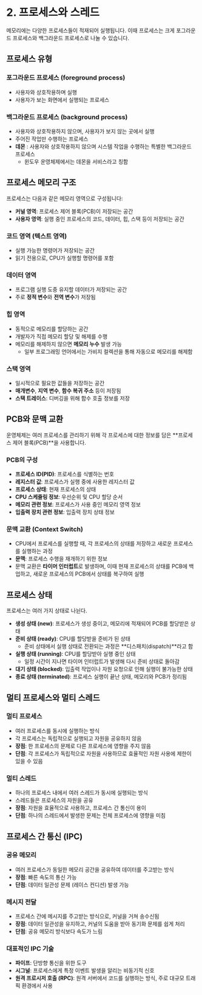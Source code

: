 # 2. 프로세스와 스레드

메모리에는 다양한 프로세스들이 적재되어 실행됩니다. 이때 프로세스는 크게 포그라운드 프로세스와 백그라운드 프로세스로 나눌 수 있습니다.

## 프로세스 유형
### 포그라운드 프로세스 (foreground process)
- 사용자와 상호작용하며 실행
- 사용자가 보는 화면에서 실행되는 프로세스

### 백그라운드 프로세스 (background process)
- 사용자와 상호작용하지 않으며, 사용자가 보지 않는 곳에서 실행
- 주어진 작업만 수행하는 프로세스
- **데몬** : 사용자와 상호작용하지 않으며 시스템 작업을 수행하는 특별한 백그라운드 프로세스
  - 윈도우 운영체제에서는 데몬을 서비스라고 칭함

## 프로세스 메모리 구조
프로세스는 다음과 같은 메모리 영역으로 구성됩니다:

- **커널 영역**: 프로세스 제어 블록(PCB)이 저장되는 공간
- **사용자 영역**: 실행 중인 프로세스의 코드, 데이터, 힙, 스택 등이 저장되는 공간

### 코드 영역 (텍스트 영역)
- 실행 가능한 명령어가 저장되는 공간
- 읽기 전용으로, CPU가 실행할 명령어를 포함

### 데이터 영역
- 프로그램 실행 도중 유지할 데이터가 저장되는 공간
- 주로 **정적 변수**와 **전역 변수**가 저장됨

### 힙 영역
- 동적으로 메모리를 할당하는 공간
- 개발자가 직접 메모리 할당 및 해제를 수행
- 메모리를 해제하지 않으면 **메모리 누수** 발생 가능
  - 일부 프로그래밍 언어에서는 가비지 컬렉션을 통해 자동으로 메모리를 해제함

### 스택 영역
- 일시적으로 필요한 값들을 저장하는 공간
- **매개변수**, **지역 변수**, **함수 복귀 주소** 등이 저장됨
- **스택 트레이스**: 디버깅을 위해 함수 호출 정보를 저장

## PCB와 문맥 교환

운영체제는 여러 프로세스를 관리하기 위해 각 프로세스에 대한 정보를 담은 **프로세스 제어 블록(PCB)**을 사용합니다.

### PCB의 구성
- **프로세스 ID(PID)**: 프로세스를 식별하는 번호
- **레지스터 값**: 프로세스가 실행 중에 사용한 레지스터 값
- **프로세스 상태**: 현재 프로세스의 상태
- **CPU 스케줄링 정보**: 우선순위 및 CPU 할당 순서
- **메모리 관련 정보**: 프로세스가 사용 중인 메모리 영역 정보
- **입출력 장치 관련 정보**: 입출력 장치 상태 정보

### 문맥 교환 (Context Switch)
- CPU에서 프로세스를 실행할 때, 각 프로세스의 상태를 저장하고 새로운 프로세스를 실행하는 과정
- **문맥**: 프로세스 수행을 재개하기 위한 정보
- 문맥 교환은 **타이머 인터럽트**로 발생하며, 이때 현재 프로세스의 상태를 PCB에 백업하고, 새로운 프로세스의 PCB에서 상태를 복구하여 실행

## 프로세스 상태
프로세스는 여러 가지 상태로 나뉜다.

- **생성 상태 (new)**: 프로세스가 생성 중이고, 메모리에 적재되어 PCB를 할당받은 상태
- **준비 상태 (ready)**: CPU를 할당받을 준비가 된 상태
  - 준비 상태에서 실행 상태로 전환되는 과정은 **디스패치(dispatch)**라고 함
- **실행 상태 (running)**: CPU를 할당받아 실행 중인 상태
  - 일정 시간이 지나면 타이머 인터럽트가 발생해 다시 준비 상태로 돌아감
- **대기 상태 (blocked)**: 입출력 작업이나 자원 요청으로 인해 실행이 불가능한 상태
- **종료 상태 (terminated)**: 프로세스 실행이 끝난 상태, 메모리와 PCB가 정리됨

## 멀티 프로세스와 멀티 스레드

### 멀티 프로세스
- 여러 프로세스를 동시에 실행하는 방식
- 각 프로세스는 독립적으로 실행되고 자원을 공유하지 않음
- **장점**: 한 프로세스의 문제로 다른 프로세스에 영향을 주지 않음
- **단점**: 각 프로세스가 독립적으로 자원을 사용하므로 효율적인 자원 사용에 제한이 있을 수 있음

### 멀티 스레드
- 하나의 프로세스 내에서 여러 스레드가 동시에 실행되는 방식
- 스레드들은 프로세스의 자원을 공유
- **장점**: 자원을 효율적으로 사용하고, 프로세스 간 통신이 용이
- **단점**: 하나의 스레드에서 발생한 문제는 전체 프로세스에 영향을 미침

## 프로세스 간 통신 (IPC)

### 공유 메모리
- 여러 프로세스가 동일한 메모리 공간을 공유하여 데이터를 주고받는 방식
- **장점**: 빠른 속도의 통신 가능
- **단점**: 데이터 일관성 문제 (레이스 컨디션) 발생 가능

### 메시지 전달
- 프로세스 간에 메시지를 주고받는 방식으로, 커널을 거쳐 송수신됨
- **장점**: 데이터 일관성을 유지하고, 커널의 도움을 받아 동기화 문제를 쉽게 처리
- **단점**: 공유 메모리 방식보다 속도가 느림

### 대표적인 IPC 기술
- **파이프**: 단방향 통신을 위한 도구
- **시그널**: 프로세스에게 특정 이벤트 발생을 알리는 비동기적 신호
- **원격 프로시저 호출 (RPC)**: 원격 서버에서 코드를 실행하는 방식, 주로 대규모 트래픽 환경에서 사용
